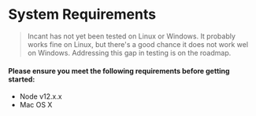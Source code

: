 # System Requirements

> Incant has not yet been tested on Linux or Windows. It probably works fine on Linux, but there's a good chance it does not work wel on Windows. Addressing this gap in testing is on the roadmap.

#### Please ensure you meet the following requirements before getting started:

* Node v12.x.x
* Mac OS X
